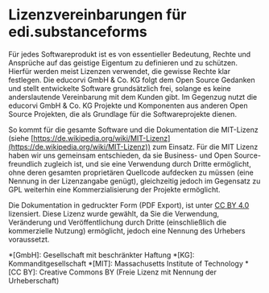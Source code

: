 # Lizenzvereinbarungen für edi.substanceforms

Für jedes Softwareprodukt ist es von essentieller Bedeutung, Rechte und Ansprüche auf das geistige Eigentum 
zu definieren und zu schützen. Hierfür werden meist Lizenzen verwendet, die gewisse Rechte klar festlegen.
Die educorvi GmbH & Co. KG folgt dem Open Source Gedanken und stellt entwickelte Software grundsätzlich frei,
solange es keine anderslautende Vereinbarung mit dem Kunden gibt. Im Gegenzug nutzt die educorvi GmbH & Co. KG
Projekte und Komponenten aus anderen Open Source Projekten, die als Grundlage für die Softwareprojekte dienen.

So kommt für die gesamte Software und die Dokumentation die MIT-Lizenz (siehe [https://de.wikipedia.org/wiki/MIT-Lizenz](https://de.wikipedia.org/wiki/MIT-Lizenz)) zum Einsatz. Für die MIT Lizenz haben wir uns gemeinsam entschieden, da sie Business- und Open Source-freundlich 
zugleich ist, und sie eine Verwendung durch Dritte ermöglicht, ohne deren gesamten proprietären Quellcode aufdecken zu müssen (eine Nennung in der Lizenzangabe genügt), gleichzeitig jedoch im Gegensatz zu GPL weiterhin eine 
Kommerzialisierung der Projekte ermöglicht.

Die Dokumentation in gedruckter Form (PDF Export), ist unter [CC BY 4.0](https://creativecommons.org/licenses/by/4.0/) 
lizensiert. Diese Lizenz wurde gewählt, da Sie die Verwendung, Veränderung und Veröffentlichung durch Dritte 
(einschließlich die kommerzielle Nutzung) ermöglicht, jedoch eine Nennung des Urhebers voraussetzt.

*[GmbH]: Gesellschaft mit beschränkter Haftung
*[KG]: Kommanditgesellschaft
*[MIT]: Massachusetts Institute of Technology
*[CC BY]: Creative Commons BY (Freie Lizenz mit Nennung der Urheberschaft)
